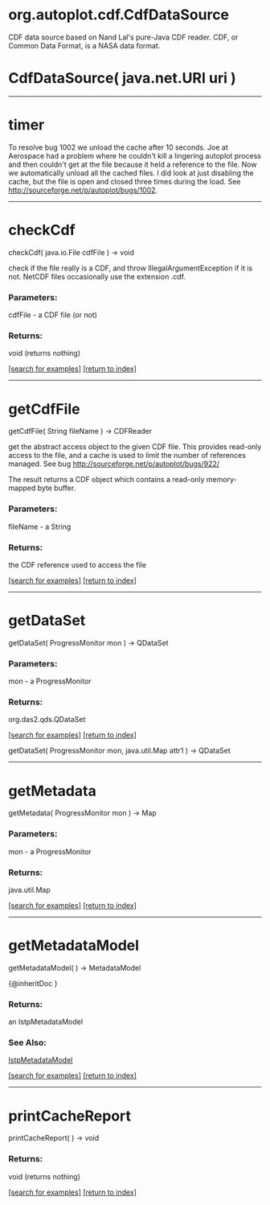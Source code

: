 # org.autoplot.cdf.CdfDataSource

CDF data source based on Nand Lal's pure-Java
 CDF reader.  CDF, or Common Data Format, is a NASA data format.

# CdfDataSource( java.net.URI uri )


***
<a name="timer"></a>
# timer

To resolve bug 1002 we unload the cache after 10 seconds.  Joe at Aerospace had a problem where
 he couldn't kill a lingering autoplot process and then couldn't get at the file because it held a reference to the
 file.  Now we automatically unload all the cached files.  I did look at just disabling the cache, but the file is
 open and closed three times during the load.  See http://sourceforge.net/p/autoplot/bugs/1002.

***
<a name="checkCdf"></a>
# checkCdf
checkCdf( java.io.File cdfFile ) &rarr; void

check if the file really is a CDF, and throw IllegalArgumentException if it is not.
 NetCDF files occasionally use the extension .cdf.

### Parameters:
cdfFile - a CDF file (or not)

### Returns:
void (returns nothing)


<a href="https://github.com/autoplot/dev/search?q=checkCdf&unscoped_q=checkCdf">[search for examples]</a>
<a href="https://github.com/autoplot/documentation/blob/master/javadoc/index-all.md">[return to index]</a>

***
<a name="getCdfFile"></a>
# getCdfFile
getCdfFile( String fileName ) &rarr; CDFReader

get the abstract access object to the given CDF file.  This provides read-only access to the file, and a cache
 is used to limit the number of references managed.
 See bug http://sourceforge.net/p/autoplot/bugs/922/

 The result returns a CDF object which contains a read-only memory-mapped byte buffer.

### Parameters:
fileName - a String

### Returns:
the CDF reference used to access the file

<a href="https://github.com/autoplot/dev/search?q=getCdfFile&unscoped_q=getCdfFile">[search for examples]</a>
<a href="https://github.com/autoplot/documentation/blob/master/javadoc/index-all.md">[return to index]</a>

***
<a name="getDataSet"></a>
# getDataSet
getDataSet( ProgressMonitor mon ) &rarr; QDataSet



### Parameters:
mon - a ProgressMonitor

### Returns:
org.das2.qds.QDataSet


<a href="https://github.com/autoplot/dev/search?q=getDataSet&unscoped_q=getDataSet">[search for examples]</a>
<a href="https://github.com/autoplot/documentation/blob/master/javadoc/index-all.md">[return to index]</a>

getDataSet( ProgressMonitor mon, java.util.Map attr1 ) &rarr; QDataSet<br>
***
<a name="getMetadata"></a>
# getMetadata
getMetadata( ProgressMonitor mon ) &rarr; Map



### Parameters:
mon - a ProgressMonitor

### Returns:
java.util.Map


<a href="https://github.com/autoplot/dev/search?q=getMetadata&unscoped_q=getMetadata">[search for examples]</a>
<a href="https://github.com/autoplot/documentation/blob/master/javadoc/index-all.md">[return to index]</a>

***
<a name="getMetadataModel"></a>
# getMetadataModel
getMetadataModel(  ) &rarr; MetadataModel

{@inheritDoc }

### Returns:
an IstpMetadataModel
### See Also:
<a href='IstpMetadataModel.md'>IstpMetadataModel</a> <br>

<a href="https://github.com/autoplot/dev/search?q=getMetadataModel&unscoped_q=getMetadataModel">[search for examples]</a>
<a href="https://github.com/autoplot/documentation/blob/master/javadoc/index-all.md">[return to index]</a>

***
<a name="printCacheReport"></a>
# printCacheReport
printCacheReport(  ) &rarr; void



### Returns:
void (returns nothing)


<a href="https://github.com/autoplot/dev/search?q=printCacheReport&unscoped_q=printCacheReport">[search for examples]</a>
<a href="https://github.com/autoplot/documentation/blob/master/javadoc/index-all.md">[return to index]</a>


